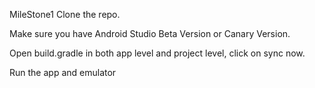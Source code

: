 MileStone1
Clone the repo.

Make sure you have Android Studio Beta Version or Canary Version.

Open build.gradle in both app level and project level, click on sync now.

Run the app and emulator
